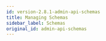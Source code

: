 ```yaml
---
id: version-2.8.1-admin-api-schemas
title: Managing Schemas
sidebar_label: Schemas
original_id: admin-api-schemas
---
```


